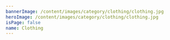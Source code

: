 ```yaml
---
bannerImage: /content/images/category/clothing/clothing.jpg
heroImage: /content/images/category/clothing/clothing.jpg
isPage: false
name: Clothing
---
```

